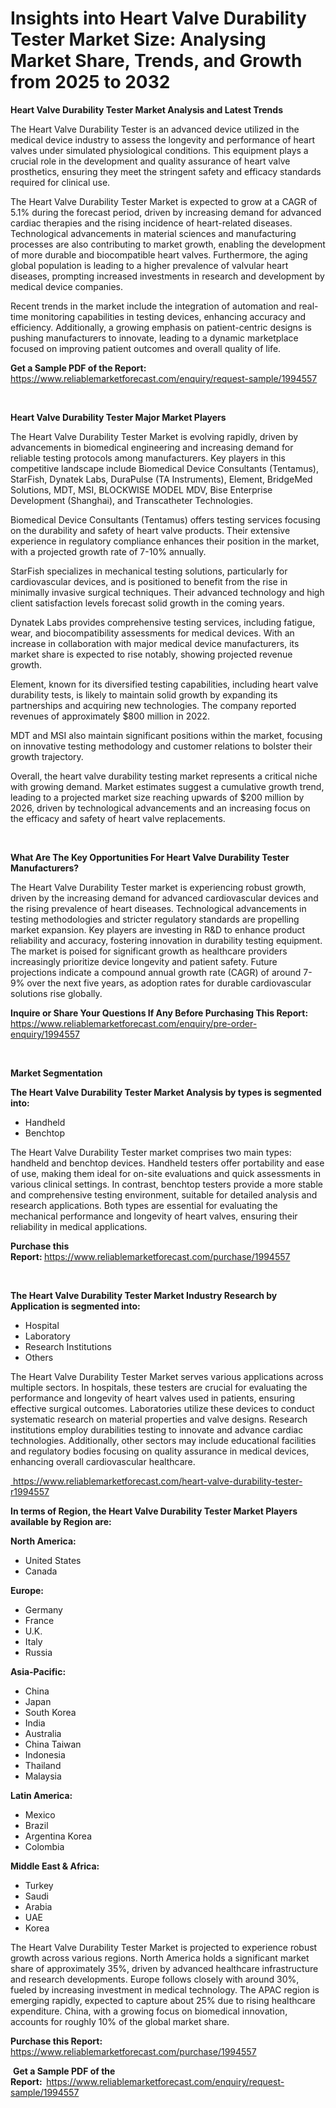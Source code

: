 <p><h1>Insights into Heart Valve Durability Tester Market Size: Analysing Market Share, Trends, and Growth from 2025 to 2032</h1></p><p><strong>Heart Valve Durability Tester Market Analysis and Latest Trends</strong></p>
<p><p>The Heart Valve Durability Tester is an advanced device utilized in the medical device industry to assess the longevity and performance of heart valves under simulated physiological conditions. This equipment plays a crucial role in the development and quality assurance of heart valve prosthetics, ensuring they meet the stringent safety and efficacy standards required for clinical use.</p><p>The Heart Valve Durability Tester Market is expected to grow at a CAGR of 5.1% during the forecast period, driven by increasing demand for advanced cardiac therapies and the rising incidence of heart-related diseases. Technological advancements in material sciences and manufacturing processes are also contributing to market growth, enabling the development of more durable and biocompatible heart valves. Furthermore, the aging global population is leading to a higher prevalence of valvular heart diseases, prompting increased investments in research and development by medical device companies.</p><p>Recent trends in the market include the integration of automation and real-time monitoring capabilities in testing devices, enhancing accuracy and efficiency. Additionally, a growing emphasis on patient-centric designs is pushing manufacturers to innovate, leading to a dynamic marketplace focused on improving patient outcomes and overall quality of life.</p></p>
<p><strong>Get a Sample PDF of the Report:&nbsp;</strong> <a href="https://www.reliablemarketforecast.com/enquiry/request-sample/1994557?utm_campaign=950&utm_medium=2&utm_source=Github&utm_content=ia&utm_term=12042025&utm_id=heart-valve-durability-tester">https://www.reliablemarketforecast.com/enquiry/request-sample/1994557</a></p>
<p>&nbsp;</p>
<p><strong>Heart Valve Durability Tester Major Market Players</strong></p>
<p><p>The Heart Valve Durability Tester Market is evolving rapidly, driven by advancements in biomedical engineering and increasing demand for reliable testing protocols among manufacturers. Key players in this competitive landscape include Biomedical Device Consultants (Tentamus), StarFish, Dynatek Labs, DuraPulse (TA Instruments), Element, BridgeMed Solutions, MDT, MSI, BLOCKWISE MODEL MDV, Bise Enterprise Development (Shanghai), and Transcatheter Technologies.</p><p>Biomedical Device Consultants (Tentamus) offers testing services focusing on the durability and safety of heart valve products. Their extensive experience in regulatory compliance enhances their position in the market, with a projected growth rate of 7-10% annually.</p><p>StarFish specializes in mechanical testing solutions, particularly for cardiovascular devices, and is positioned to benefit from the rise in minimally invasive surgical techniques. Their advanced technology and high client satisfaction levels forecast solid growth in the coming years.</p><p>Dynatek Labs provides comprehensive testing services, including fatigue, wear, and biocompatibility assessments for medical devices. With an increase in collaboration with major medical device manufacturers, its market share is expected to rise notably, showing projected revenue growth.</p><p>Element, known for its diversified testing capabilities, including heart valve durability tests, is likely to maintain solid growth by expanding its partnerships and acquiring new technologies. The company reported revenues of approximately $800 million in 2022.</p><p>MDT and MSI also maintain significant positions within the market, focusing on innovative testing methodology and customer relations to bolster their growth trajectory.</p><p>Overall, the heart valve durability testing market represents a critical niche with growing demand. Market estimates suggest a cumulative growth trend, leading to a projected market size reaching upwards of $200 million by 2026, driven by technological advancements and an increasing focus on the efficacy and safety of heart valve replacements.</p></p>
<p>&nbsp;</p>
<p><strong>What Are The Key Opportunities For Heart Valve Durability Tester Manufacturers?</strong></p>
<p><p>The Heart Valve Durability Tester market is experiencing robust growth, driven by the increasing demand for advanced cardiovascular devices and the rising prevalence of heart diseases. Technological advancements in testing methodologies and stricter regulatory standards are propelling market expansion. Key players are investing in R&D to enhance product reliability and accuracy, fostering innovation in durability testing equipment. The market is poised for significant growth as healthcare providers increasingly prioritize device longevity and patient safety. Future projections indicate a compound annual growth rate (CAGR) of around 7-9% over the next five years, as adoption rates for durable cardiovascular solutions rise globally.</p></p>
<p><strong>Inquire or Share Your Questions If Any Before Purchasing This Report:</strong> <a href="https://www.reliablemarketforecast.com/enquiry/pre-order-enquiry/1994557?utm_campaign=950&utm_medium=2&utm_source=Github&utm_content=ia&utm_term=12042025&utm_id=heart-valve-durability-tester">https://www.reliablemarketforecast.com/enquiry/pre-order-enquiry/1994557</a></p>
<p>&nbsp;</p>
<p><strong>Market Segmentation</strong></p>
<p><strong>The Heart Valve Durability Tester Market Analysis by types is segmented into:</strong></p>
<p><ul><li>Handheld</li><li>Benchtop</li></ul></p>
<p><p>The Heart Valve Durability Tester market comprises two main types: handheld and benchtop devices. Handheld testers offer portability and ease of use, making them ideal for on-site evaluations and quick assessments in various clinical settings. In contrast, benchtop testers provide a more stable and comprehensive testing environment, suitable for detailed analysis and research applications. Both types are essential for evaluating the mechanical performance and longevity of heart valves, ensuring their reliability in medical applications.</p></p>
<p><strong>Purchase this Report:&nbsp;</strong><a href="https://www.reliablemarketforecast.com/purchase/1994557?utm_campaign=950&utm_medium=2&utm_source=Github&utm_content=ia&utm_term=12042025&utm_id=heart-valve-durability-tester">https://www.reliablemarketforecast.com/purchase/1994557</a></p>
<p>&nbsp;</p>
<p><strong>The Heart Valve Durability Tester Market Industry Research by Application is segmented into:</strong></p>
<p><ul><li>Hospital</li><li>Laboratory</li><li>Research Institutions</li><li>Others</li></ul></p>
<p><p>The Heart Valve Durability Tester Market serves various applications across multiple sectors. In hospitals, these testers are crucial for evaluating the performance and longevity of heart valves used in patients, ensuring effective surgical outcomes. Laboratories utilize these devices to conduct systematic research on material properties and valve designs. Research institutions employ durabilities testing to innovate and advance cardiac technologies. Additionally, other sectors may include educational facilities and regulatory bodies focusing on quality assurance in medical devices, enhancing overall cardiovascular healthcare.</p></p>
<p><a href="https://www.reliablemarketforecast.com/heart-valve-durability-tester-r1994557?utm_campaign=950&utm_medium=2&utm_source=Github&utm_content=ia&utm_term=12042025&utm_id=heart-valve-durability-tester">&nbsp;https://www.reliablemarketforecast.com/heart-valve-durability-tester-r1994557</a></p>
<p><strong>In terms of Region, the Heart Valve Durability Tester Market Players available by Region are:</strong></p>
<p>
    <p> <strong> North America: </strong>
        <ul>
            <li>United States</li>
            <li>Canada</li>
        </ul>
        </p> 
    <p> <strong> Europe: </strong>
        <ul>
            <li>Germany</li>
            <li>France</li>
            <li>U.K.</li>
            <li>Italy</li>
            <li>Russia</li>
        </ul>
        </p> 
    <p> <strong> Asia-Pacific: </strong>
        <ul>
            <li>China</li>
            <li>Japan</li>
            <li>South Korea</li>
            <li>India</li>
            <li>Australia</li>
            <li>China Taiwan</li>
            <li>Indonesia</li>
            <li>Thailand</li>
            <li>Malaysia</li>
        </ul>
        </p> 
    <p> <strong> Latin America: </strong>
        <ul>
            <li>Mexico</li>
            <li>Brazil</li>
            <li>Argentina Korea</li>
            <li>Colombia</li>
        </ul>
        </p> 
    <p> <strong> Middle East & Africa: </strong>
        <ul>
            <li>Turkey</li>
            <li>Saudi</li>
            <li>Arabia</li>
            <li>UAE</li>
            <li>Korea</li>
        </ul>
    </p>
    </p>
<p><p>The Heart Valve Durability Tester Market is projected to experience robust growth across various regions. North America holds a significant market share of approximately 35%, driven by advanced healthcare infrastructure and research developments. Europe follows closely with around 30%, fueled by increasing investment in medical technology. The APAC region is emerging rapidly, expected to capture about 25% due to rising healthcare expenditure. China, with a growing focus on biomedical innovation, accounts for roughly 10% of the global market share.</p></p>
<p><strong>Purchase this Report: </strong><a href="https://www.reliablemarketforecast.com/purchase/1994557?utm_campaign=950&utm_medium=2&utm_source=Github&utm_content=ia&utm_term=12042025&utm_id=heart-valve-durability-tester">https://www.reliablemarketforecast.com/purchase/1994557</a></p>
<p>&nbsp;<strong>Get a Sample PDF of the Report:&nbsp;&nbsp;</strong><a href="https://www.reliablemarketforecast.com/enquiry/request-sample/1994557?utm_campaign=950&utm_medium=2&utm_source=Github&utm_content=ia&utm_term=12042025&utm_id=heart-valve-durability-tester">https://www.reliablemarketforecast.com/enquiry/request-sample/1994557</a></p>
<p><strong></strong></p>
<p><p></p><p></p><p></p></p>